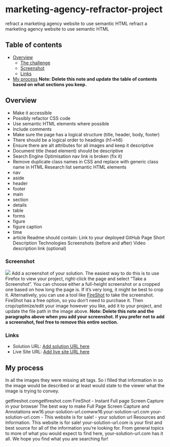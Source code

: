 # marketing-agency-refractor-project
refract a marketing agency website to use semantic HTML
refract a marketing agency website to use semantic HTML
## Table of contents
- [Overview](#overview)
  - [The challenge](#the-challenge)
  - [Screenshot](#screenshot)
  - [Links](#links)
- [My process](#my-process)
**Note: Delete this note and update the table of contents based on what sections you keep.**
## Overview
- Make it accessible
- Possibly refactor CSS code
- Use semantic HTML elements where possible
- Include comments
- Make sure the page has a logical structure (title, header, body, footer)
- There should be a logical order to headings (h1->h6)
- Ensure there are alt attributes for all images and keep it descriptive
- Document title (head element) should be descriptive
- Search Engine Optimisation nav link is broken (fix it)
- Remove duplicate class names in CSS and replace with generic class name in HTML
Research list semantic HTML elements
- nav
- aside
- header
- footer
- main
- section
- details
- table
- forms
- figure
- figure caption
- time
- article
Readme should contain:
Link to your deployed GitHub Page
Short Description
Technologies
Screenshots (before and after)
Video description link (optional)
### Screenshot
![](./screenshot.jpg)
Add a screenshot of your solution. The easiest way to do this is to use Firefox to view your project, right-click the page and select “Take a Screenshot”. You can choose either a full-height screenshot or a cropped one based on how long the page is. If it’s very long, it might be best to crop it.
Alternatively, you can use a tool like [FireShot](https://getfireshot.com/) to take the screenshot. FireShot has a free option, so you don’t need to purchase it.
Then crop/optimize/edit your image however you like, add it to your project, and update the file path in the image above.
**Note: Delete this note and the paragraphs above when you add your screenshot. If you prefer not to add a screenshot, feel free to remove this entire section.**
### Links
- Solution URL: [Add solution URL here](https://your-solution-url.com)
- Live Site URL: [Add live site URL here](https://your-live-site-url.com)
## My process
In all the images they were missing alt tags. So i filled that information in so the image would be described or at least would state to the viewer what the image is trying to convey. 


getfireshot.comgetfireshot.com
FireShot - Instant Full page Screen Capture in your browser
The best way to make Full Page Screen Capture and Annotations
ww16.your-solution-url.comww16.your-solution-url.com
your-solution-url.com - This website is for sale! - your solution url Resources and Information.
This website is for sale! your-solution-url.com is your first and best source for all of the information you’re looking for. From general topics to more of what you would expect to find here, your-solution-url.com has it all. We hope you find what you are searching for!